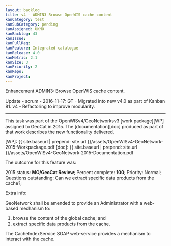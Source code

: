 ```yaml
---
layout: backlog
title: v4 - ADMIN3 Browse OpenWIS cache content
kanCategory: test
kanSubCategory: pending
kanAssigned: UKMO
kanBacklog: 43
kanIssue:
kanPullReq:
kanFeature: Integrated catalogue
kanRelease: 4.0
kanMetric: 2.1
kanSize: 3
kanPriority: 2
kanRepo:
kanProject:
---
```

Enhancement ADMIN3: Browse OpenWIS cache content.

Update - scrum - 2016-11-17: GT - Migrated into new v4.0 as part of Kanban 81. v4 - Refactoring to improve modularity.

---

This task was part of the OpenWISv4/GeoNetworksv3 [work package][WP] assigned to GeoCat in 2015.  The [documentation][doc] produced as part of that work describes the new functionality delivered.

[WP]: {{ site.baseurl | prepend: site.url }}/assets/OpenWISv4-GeoNetwork-2015-Workpackage.pdf
[doc]: {{ site.baseurl | prepend: site.url }}/assets/OpenWISv4-GeoNetwork-2015-Documentation.pdf

The outcome for this feature was:

2015 status: **MO/GeoCat Review**; Percent complete: **100**; Priority: Normal; Questions outstanding: Can we extract specific data products from the cache?;

Extra info:

GeoNetwork shall be amended to provide an Administrator with a web-based mechanism to:

  1. browse the content of the global cache; and
  2. extract specific data products from the cache.

The CacheIndexService SOAP web-service provides a mechanism to interact with the cache.
